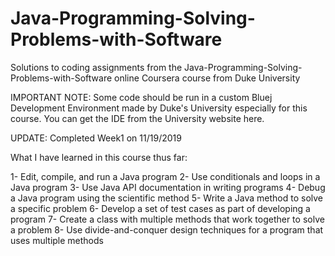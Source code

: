 # Java-Programming-Solving-Problems-with-Software
Solutions to coding assignments from the Java-Programming-Solving-Problems-with-Software online Coursera course from Duke University

IMPORTANT NOTE:
Some code should be run in a custom Bluej Development Environment made by Duke's University especially for this course. You can get the IDE from the University website here.

UPDATE: Completed Week1 on 11/19/2019

What I have learned in this course thus far:

1- Edit, compile, and run a Java program
2- Use conditionals and loops in a Java program
3- Use Java API documentation in writing programs
4- Debug a Java program using the scientific method
5- Write a Java method to solve a specific problem
6- Develop a set of test cases as part of developing a program
7- Create a class with multiple methods that work together to solve a problem
8- Use divide-and-conquer design techniques for a program that uses multiple methods
